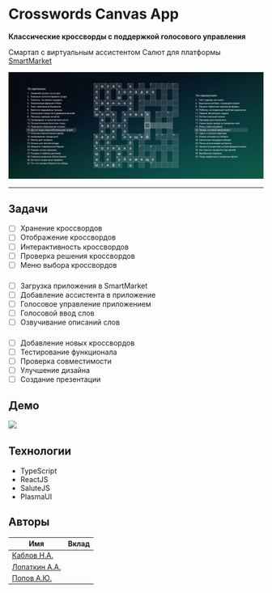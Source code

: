 # Crosswords Canvas App

**Классические кроссворды с поддержкой голосового управления**

Смартап с виртуальным ассистентом Салют для платформы [SmartMarket](https://apps.sber.ru/salute-apps/)

![](./assets/demo.png)

---

## Задачи

- [ ] Хранение кроссвордов
- [ ] Отображение кроссвордов
- [ ] Интерактивность кроссвордов
- [ ] Проверка решения кроссвордов
- [ ] Меню выбора кроссвордов

###

- [ ] Загрузка приложения в SmartMarket
- [ ] Добавление ассистента в приложение
- [ ] Голосовое управление приложением
- [ ] Голосовой ввод слов
- [ ] Озвучивание описаний слов

###

- [ ] Добавление новых кроссвордов
- [ ] Тестирование функционала
- [ ] Проверка совместимости
- [ ] Улучшение дизайна
- [ ] Создание презентации

## Демо

![](./assets/demo.gif)

## Технологии

- TypeScript
- ReactJS
- SaluteJS
- PlasmaUI

## Авторы

| Имя                                       | Вклад |
|-------------------------------------------|-------|
| [Каблов Н.А.](https://github.com/Sh1kar1) |       |
| [Лопаткин А.А.]()                         |       |
| [Попов А.Ю.]()                            |       |
